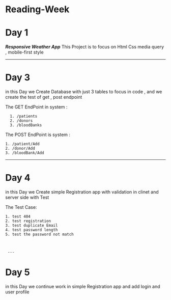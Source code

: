 # Reading-Week

# Day 1
  ***Responsive Weather App*** 
  This Project is to focus on Html Css  media query , mobile-first style
  
  ---
  
  # Day 3
 in this Day we Create Database with just 3 tables to focus in code , and we create the test of get , post endpoint
 
 
 The GET EndPoint in system :
 
      1. /patients
      2. /donors
      3. /bloodBanks
      
 The POST EndPoint is system :
 
    1. /patient/Add
    2. /donor/Add
    3. /bloodBank/Add
    
    
    
  ---
  # Day 4
 in this Day we Create simple Registration app with validation in clinet and server side with Test
 
 The Test Case:
 
    1. test 404
    2. test registration
    3. test duplicate Email
    4. test password length
    5. test the password not match
   
   
   
     ---
  # Day 5
 in this Day we continue   work in simple Registration app and add login and  user profile   
 
 
 
 
  
